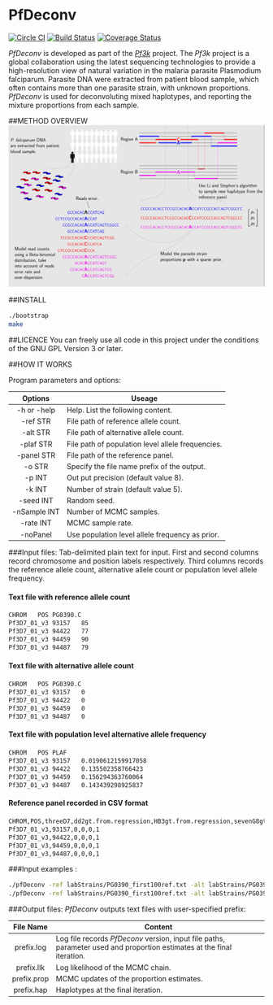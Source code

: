 PfDeconv
===========

[![Circle CI](https://circleci.com/gh/mcveanlab/PfDeconv.svg?style=svg)](https://circleci.com/gh/mcveanlab/PfDeconv)
[![Build Status](https://travis-ci.org/mcveanlab/PfDeconv.svg?branch=master)](https://travis-ci.org/mcveanlab/PfDeconv)
[![Coverage Status](https://coveralls.io/repos/github/mcveanlab/PfDeconv/badge.svg)](https://coveralls.io/github/mcveanlab/PfDeconv)

_PfDeconv_ is developed as part of the [_Pf3k_](https://www.malariagen.net/projects/parasite/pf3k) project. The _Pf3k_ project is a global collaboration using the latest sequencing technologies to provide a high-resolution view of natural variation in the malaria parasite Plasmodium falciparum. Parasite DNA were extracted from patient blood sample, which often contains more than one parasite strain, with unknown proportions. _PfDeconv_ is used for deconvoluting mixed haplotypes, and reporting the mixture proportions from each sample.

##METHOD OVERVIEW
<img src="figures/mixedInfection.png" width="1024">


##INSTALL
```bash
./bootstrap
make
```

##LICENCE
You can freely use all code in this project under the conditions of the GNU GPL Version 3 or later.

##HOW IT WORKS

Program parameters and options:

Options              | Useage |
:-------------------:| ------------------------------- |
-h or -help          |  Help. List the following content.
            -ref STR |  File path of reference allele count.
            -alt STR |  File path of alternative allele count.
           -plaf STR |  File path of population level allele frequencies.
          -panel STR |  File path of the reference panel.
              -o STR |  Specify the file name prefix of the output.
              -p INT |  Out put precision (default value 8).
              -k INT |  Number of strain (default value 5).
           -seed INT |  Random seed.
        -nSample INT |  Number of MCMC samples.
           -rate INT |  MCMC sample rate.
            -noPanel |  Use population level allele frequency as prior.


###Input files:
Tab-delimited plain text for input. First and second columns record chromosome and position labels respectively. Third columns records the reference allele count, alternative allele count or population level allele frequency.

#### Text file with reference allele count
```
CHROM	POS	PG0390.C
Pf3D7_01_v3	93157	85
Pf3D7_01_v3	94422	77
Pf3D7_01_v3	94459	90
Pf3D7_01_v3	94487	79
```

#### Text file with alternative allele count
```
CHROM	POS	PG0390.C
Pf3D7_01_v3	93157	0
Pf3D7_01_v3	94422	0
Pf3D7_01_v3	94459	0
Pf3D7_01_v3	94487	0
```

#### Text file with population level alternative allele frequency
```
CHROM	POS	PLAF
Pf3D7_01_v3	93157	0.0190612159917058
Pf3D7_01_v3	94422	0.135502358766423
Pf3D7_01_v3	94459	0.156294363760064
Pf3D7_01_v3	94487	0.143439298925837
```

#### Reference panel recorded in CSV format
```
CHROM,POS,threeD7,dd2gt.from.regression,HB3gt.from.regression,sevenG8gt.from.regression
Pf3D7_01_v3,93157,0,0,0,1
Pf3D7_01_v3,94422,0,0,0,1
Pf3D7_01_v3,94459,0,0,0,1
Pf3D7_01_v3,94487,0,0,0,1
```


###Input examples :
```bash
./pfDeconv -ref labStrains/PG0390_first100ref.txt -alt labStrains/PG0390_first100alt.txt -plaf labStrains/labStrains_first100_PLAF.txt -panel labStrains/lab_first100_Panel.txt -o tmp1
./pfDeconv -ref labStrains/PG0390_first100ref.txt -alt labStrains/PG0390_first100alt.txt -plaf labStrains/labStrains_first100_PLAF.txt -panel labStrains/lab_first100_Panel.txt -nSample 100 -rate 3
```


###Output files:
_PfDeconv_ outputs text files with user-specified prefix:

File Name            | Content |
:-------------------:| ------------------------------- |
prefix.log           | Log file records _PfDeconv_ version, input file paths, parameter used and proportion estimates at the final iteration.
prefix.llk           | Log likelihood of the MCMC chain.
prefix.prop          | MCMC updates of the proportion estimates.
prefix.hap           | Haplotypes at the final iteration.


